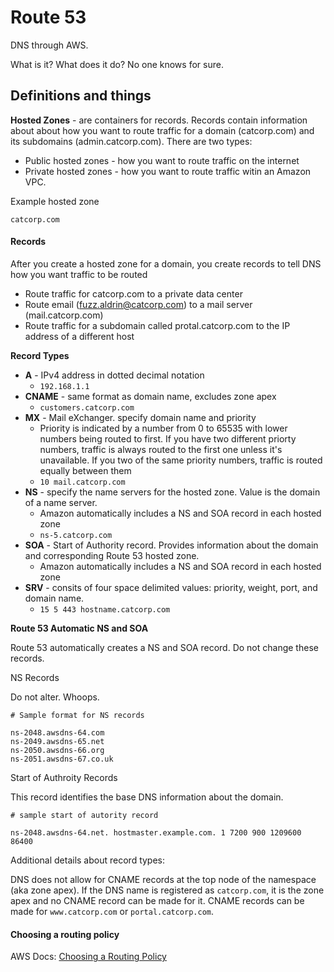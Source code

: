 # Route 53

DNS through AWS.

What is it? What does it do? No one knows for sure.

## Definitions and things

**Hosted Zones** - are containers for records. Records contain information about about how you want to route traffic for a domain (catcorp.com) and its subdomains (admin.catcorp.com). There are two types:

- Public hosted zones - how you want to route traffic on the internet
- Private hosted zones - how you want to route traffic witin an Amazon VPC.

Example hosted zone 
```
catcorp.com
```

#### Records

After you create a hosted zone for a domain, you create records to tell DNS how you want traffic to be routed

- Route traffic for catcorp.com to a private data center
- Route email (fuzz.aldrin@catcorp.com) to a mail server (mail.catcorp.com)
- Route traffic for a subdomain called protal.catcorp.com to the IP address of a different host

**Record Types**

- **A** - IPv4 address in dotted decimal notation
    - `192.168.1.1`
- **CNAME** - same format as domain name, excludes zone apex
    - `customers.catcorp.com`
- **MX** - Mail eXchanger. specify domain name and priority
    - Priority is indicated by a number from 0 to 65535 with lower numbers being routed to first. If you have two different priorty numbers, traffic is always routed to the first one unless it's unavailable. If you two of the same priority numbers, traffic is routed equally between them
    - `10 mail.catcorp.com`
- **NS** - specify the name servers for the hosted zone. Value is the domain of a name server.
    - Amazon automatically includes a NS and SOA record in each hosted zone
    - `ns-5.catcorp.com`
- **SOA** - Start of Authority record. Provides information about the domain and corresponding Route 53 hosted zone.
    - Amazon automatically includes a NS and SOA record in each hosted zone
- **SRV** - consits of four space delimited values: priority, weight, port, and domain name.
    - `15 5 443 hostname.catcorp.com`

**Route 53 Automatic NS and SOA**

Route 53 automatically creates a NS and SOA record. Do not change these records.

NS Records

Do not alter. Whoops.

```
# Sample format for NS records

ns-2048.awsdns-64.com
ns-2049.awsdns-65.net
ns-2050.awsdns-66.org
ns-2051.awsdns-67.co.uk
```

Start of Authroity Records

This record identifies the base DNS information about the domain. 

```
# sample start of autority record 

ns-2048.awsdns-64.net. hostmaster.example.com. 1 7200 900 1209600 86400
```

Additional details about record types:

DNS does not allow for CNAME records at the top node of the namespace (aka zone apex). If the DNS name is registered as `catcorp.com`, it is the zone apex and no CNAME record can be made for it. CNAME records can be made for `www.catcorp.com` or `portal.catcorp.com`.

#### Choosing a routing policy

AWS Docs: [Choosing a Routing Policy](https://docs.aws.amazon.com/Route53/latest/DeveloperGuide/routing-policy.html)

